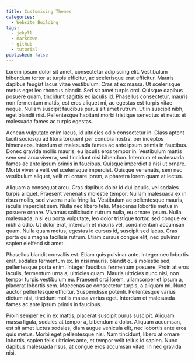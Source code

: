 ```yaml
---
title: Customising Themes
categories:
  - Website Building
tags:
  - jekyll
  - markdown
  - github
  - tutorial
published: false
---
```


Lorem ipsum dolor sit amet, consectetur adipiscing elit. Vestibulum bibendum tortor at turpis efficitur, ac scelerisque erat efficitur. Mauris dapibus feugiat lacus vitae vestibulum. Cras at ex massa. Ut scelerisque metus eget leo rhoncus blandit. Sed sit amet turpis orci. Quisque dapibus posuere quam, tincidunt sagittis ex iaculis id. Phasellus consectetur, mauris non fermentum mattis, est eros aliquet mi, ac egestas est turpis vitae neque. Nullam suscipit faucibus purus sit amet rutrum. Ut in suscipit nibh, eget blandit nisi. Pellentesque habitant morbi tristique senectus et netus et malesuada fames ac turpis egestas.

Aenean vulputate enim lacus, id ultricies odio consectetur in. Class aptent taciti sociosqu ad litora torquent per conubia nostra, per inceptos himenaeos. Interdum et malesuada fames ac ante ipsum primis in faucibus. Donec gravida mollis mauris, eu iaculis eros tempor in. Vestibulum mattis sem sed arcu viverra, sed tincidunt nisi bibendum. Interdum et malesuada fames ac ante ipsum primis in faucibus. Quisque imperdiet a nisi ut ornare. Morbi viverra velit vel scelerisque imperdiet. Quisque venenatis, sem nec vestibulum aliquet, velit mi ornare lorem, a pharetra lorem quam at lectus.

Aliquam a consequat arcu. Cras dapibus dolor id dui iaculis, vel sodales turpis aliquet. Praesent venenatis molestie tempor. Nullam malesuada ex in risus mollis, sed viverra nulla fringilla. Vestibulum ac pellentesque mauris, iaculis imperdiet sem. Nulla nec libero felis. Maecenas lobortis metus in posuere ornare. Vivamus sollicitudin rutrum nulla, eu ornare ipsum. Nulla malesuada, nisi eu porta vulputate, leo dolor tristique tortor, sed congue ex nibh a odio. Ut dolor erat, interdum et mauris vel, condimentum accumsan quam. Nulla quam metus, egestas id cursus id, suscipit sed lacus. Cras porta quis magna facilisis rutrum. Etiam cursus congue elit, nec pulvinar sapien eleifend sit amet.

Phasellus blandit convallis est. Etiam quis pulvinar ante. Integer nec lobortis erat, sodales fermentum ex. In nisi mauris, blandit quis molestie sed, pellentesque porta enim. Integer faucibus fermentum posuere. Proin at eros iaculis, fermentum urna a, ultricies quam. Mauris ultricies nunc nisi, non tempor turpis vestibulum eu. Praesent orci lorem, ullamcorper et ipsum a, placerat lobortis sem. Maecenas ac consectetur turpis, a aliquam mi. Nunc auctor pellentesque efficitur. Suspendisse potenti. Pellentesque varius dictum nisi, tincidunt mollis massa varius eget. Interdum et malesuada fames ac ante ipsum primis in faucibus.

Proin semper ex in ex mattis, placerat suscipit purus suscipit. Aliquam massa ligula, sodales at tempor a, bibendum a dolor. Aliquam accumsan, est sit amet luctus sodales, diam augue vehicula elit, nec lobortis ante eros quis metus. Morbi eget pellentesque nisi. Nam tincidunt, libero at ornare lobortis, sapien felis ultricies ante, et tempor velit tellus id sapien. Nunc dapibus malesuada risus, at congue eros accumsan vitae. In nec gravida nisi.